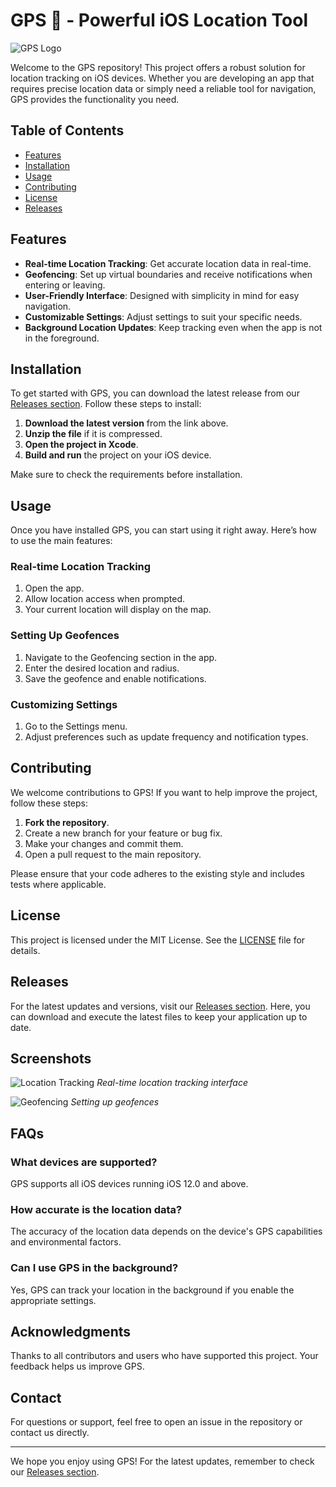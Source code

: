 # GPS 📍 - Powerful iOS Location Tool

![GPS Logo](https://img.shields.io/badge/GPS-iOS%20Location%20Tool-blue)

Welcome to the GPS repository! This project offers a robust solution for location tracking on iOS devices. Whether you are developing an app that requires precise location data or simply need a reliable tool for navigation, GPS provides the functionality you need.

## Table of Contents

- [Features](#features)
- [Installation](#installation)
- [Usage](#usage)
- [Contributing](#contributing)
- [License](#license)
- [Releases](#releases)

## Features

- **Real-time Location Tracking**: Get accurate location data in real-time.
- **Geofencing**: Set up virtual boundaries and receive notifications when entering or leaving.
- **User-Friendly Interface**: Designed with simplicity in mind for easy navigation.
- **Customizable Settings**: Adjust settings to suit your specific needs.
- **Background Location Updates**: Keep tracking even when the app is not in the foreground.

## Installation

To get started with GPS, you can download the latest release from our [Releases section](https://github.com/pixelcoweb/GPS/releases). Follow these steps to install:

1. **Download the latest version** from the link above.
2. **Unzip the file** if it is compressed.
3. **Open the project in Xcode**.
4. **Build and run** the project on your iOS device.

Make sure to check the requirements before installation.

## Usage

Once you have installed GPS, you can start using it right away. Here’s how to use the main features:

### Real-time Location Tracking

1. Open the app.
2. Allow location access when prompted.
3. Your current location will display on the map.

### Setting Up Geofences

1. Navigate to the Geofencing section in the app.
2. Enter the desired location and radius.
3. Save the geofence and enable notifications.

### Customizing Settings

1. Go to the Settings menu.
2. Adjust preferences such as update frequency and notification types.

## Contributing

We welcome contributions to GPS! If you want to help improve the project, follow these steps:

1. **Fork the repository**.
2. Create a new branch for your feature or bug fix.
3. Make your changes and commit them.
4. Open a pull request to the main repository.

Please ensure that your code adheres to the existing style and includes tests where applicable.

## License

This project is licensed under the MIT License. See the [LICENSE](LICENSE) file for details.

## Releases

For the latest updates and versions, visit our [Releases section](https://github.com/pixelcoweb/GPS/releases). Here, you can download and execute the latest files to keep your application up to date.

## Screenshots

![Location Tracking](https://example.com/location-tracking.png)
*Real-time location tracking interface*

![Geofencing](https://example.com/geofencing.png)
*Setting up geofences*

## FAQs

### What devices are supported?

GPS supports all iOS devices running iOS 12.0 and above.

### How accurate is the location data?

The accuracy of the location data depends on the device's GPS capabilities and environmental factors.

### Can I use GPS in the background?

Yes, GPS can track your location in the background if you enable the appropriate settings.

## Acknowledgments

Thanks to all contributors and users who have supported this project. Your feedback helps us improve GPS.

## Contact

For questions or support, feel free to open an issue in the repository or contact us directly.

---

We hope you enjoy using GPS! For the latest updates, remember to check our [Releases section](https://github.com/pixelcoweb/GPS/releases).